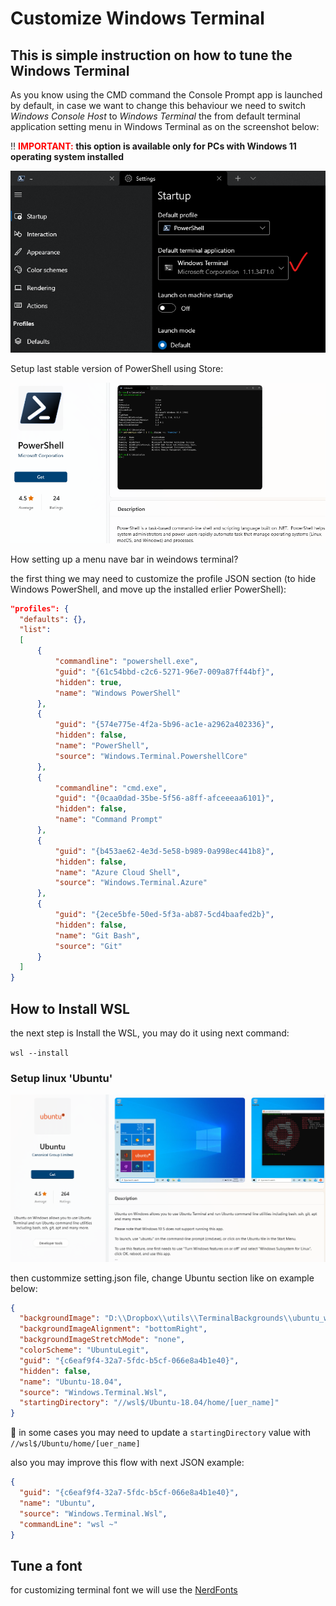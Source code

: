 # Customize Windows Terminal

## This is simple instruction on how to tune the Windows Terminal

As you know using the CMD command the Console Prompt app is launched by default, in case we want to change this behaviour we need to switch _Windows Console Host_ to _Windows Terminal_ the from default terminal application setting menu in Windows Terminal as on the screenshot below:

:bangbang: **<span style="color:red">IMPORTANT:</span> this option is available only for PCs with Windows 11 operating system installed**

![](/img/TerminalSettings.png)

Setup last stable version of PowerShell using Store:

![](/img/PowerShell_setup.png)

<p>How setting up a menu nave bar in weindows terminal?</p>
<p>the first thing we may need to customize the profile JSON section (to hide Windows PowerShell, and move up the installed erlier PowerShell):</p>

``` json
"profiles": {
  "defaults": {},
  "list":
  [
      {
          "commandline": "powershell.exe",
          "guid": "{61c54bbd-c2c6-5271-96e7-009a87ff44bf}",
          "hidden": true,
          "name": "Windows PowerShell"
      },
      {
          "guid": "{574e775e-4f2a-5b96-ac1e-a2962a402336}",
          "hidden": false,
          "name": "PowerShell",
          "source": "Windows.Terminal.PowershellCore"
      },
      {
          "commandline": "cmd.exe",
          "guid": "{0caa0dad-35be-5f56-a8ff-afceeeaa6101}",
          "hidden": false,
          "name": "Command Prompt"
      },
      {
          "guid": "{b453ae62-4e3d-5e58-b989-0a998ec441b8}",
          "hidden": false,
          "name": "Azure Cloud Shell",
          "source": "Windows.Terminal.Azure"
      },
      {
          "guid": "{2ece5bfe-50ed-5f3a-ab87-5cd4baafed2b}",
          "hidden": false,
          "name": "Git Bash",
          "source": "Git"
      }
  ]
}
```

## How to Install WSL

<p>the next step is Install the WSL, you may do it using next command:</p>

`wsl --install`

### Setup linux 'Ubuntu'

![](/img/SetupLinuxUbuntu.png)

then custommize setting.json file, change Ubuntu section like on example below:

```json
{
  "backgroundImage": "D:\\Dropbox\\utils\\TerminalBackgrounds\\ubuntu_white-orange_hex_su.png",
  "backgroundImageAlignment": "bottomRight",
  "backgroundImageStretchMode": "none",
  "colorScheme": "UbuntuLegit",
  "guid": "{c6eaf9f4-32a7-5fdc-b5cf-066e8a4b1e40}",
  "hidden": false,
  "name": "Ubuntu-18.04",
  "source": "Windows.Terminal.Wsl",
  "startingDirectory": "//wsl$/Ubuntu-18.04/home/[uer_name]"
}
```

<p>

:memo: in some cases you may need to update a `startingDirectory` value with `//wsl$/Ubuntu/home/[uer_name]`

</p>
<p>

also you may improve this flow with next JSON example:
```json
{
  "guid": "{c6eaf9f4-32a7-5fdc-b5cf-066e8a4b1e40}",
  "name": "Ubuntu",
  "source": "Windows.Terminal.Wsl",
  "commandLine": "wsl ~"
}
```

</p>

## Tune a font
<p>

for customizing terminal font we will use the [NerdFonts](http://nerdfonts.com)

</p>

